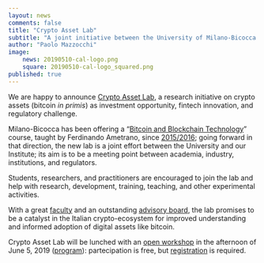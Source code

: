 ```yaml
---
layout: news
comments: false
title: "Crypto Asset Lab"
subtitle: "A joint initiative between the University of Milano-Bicocca and the Digital Gold Institute"
author: "Paolo Mazzocchi"
image:
    news: 20190510-cal-logo.png
    square: 20190510-cal-logo_squared.png
published: true
---
```


We are happy to announce
[Crypto Asset Lab](http://cryptoassetlab.diseade.unimib.it/),
a research initiative on crypto assets (bitcoin *in primis*)
as investment opportunity, fintech innovation, and regulatory challenge.

Milano-Bicocca has been offering a
“[Bitcoin and Blockchain Technology](https://www.ametrano.net/bbt/)” course,
taught by Ferdinando Ametrano,
since [2015/2016](https://www.ametrano.net/courses/#past-university-courses);
going forward in that direction,
the new lab is a joint effort between the University and
our Institute; its aim is to be a meeting point between academia,
industry, institutions, and regulators.

Students, researchers, and practitioners are encouraged
to join the lab and help with research, development, training,
teaching, and other experimental activities.

With a great
[faculty](https://cryptoassetlab.diseade.unimib.it/faculty/)
and an outstanding
[advisory board](http://cryptoassetlab.diseade.unimib.it/advisory-board/),
the lab promises
to be a catalyst in the Italian crypto-ecosystem for improved understanding
and informed adoption of digital assets like bitcoin.

Crypto Asset Lab will be lunched with an
[open workshop](https://cryptoassetlab.diseade.unimib.it/2019/05/10/presentation.html)
in the afternoon of June 5, 2019
([program](http://cryptoassetlab.diseade.unimib.it/docs/20190605-presentazione-cal.pdf)): partecipation is free, but
[registration](https://docs.google.com/forms/d/e/1FAIpQLSeI4YDiaNdSCOr2h0QXa9qDUSmmsFqtdgsk6j4_x8FcVgK84Q/viewform)
is required.
